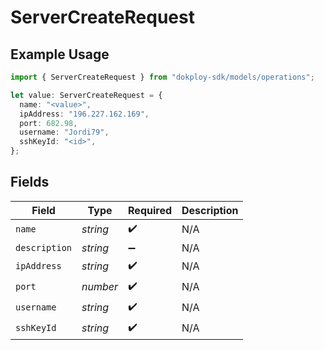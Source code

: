 # ServerCreateRequest

## Example Usage

```typescript
import { ServerCreateRequest } from "dokploy-sdk/models/operations";

let value: ServerCreateRequest = {
  name: "<value>",
  ipAddress: "196.227.162.169",
  port: 682.98,
  username: "Jordi79",
  sshKeyId: "<id>",
};
```

## Fields

| Field              | Type               | Required           | Description        |
| ------------------ | ------------------ | ------------------ | ------------------ |
| `name`             | *string*           | :heavy_check_mark: | N/A                |
| `description`      | *string*           | :heavy_minus_sign: | N/A                |
| `ipAddress`        | *string*           | :heavy_check_mark: | N/A                |
| `port`             | *number*           | :heavy_check_mark: | N/A                |
| `username`         | *string*           | :heavy_check_mark: | N/A                |
| `sshKeyId`         | *string*           | :heavy_check_mark: | N/A                |